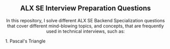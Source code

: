 <h2 align=center>ALX SE Interview Preparation Questions</h2>
<p align=center>In this repository, I solve different ALX SE Backend Specialization questions that cover different mind-blowing topics, and concepts, that are frequently used in technical interviews, such as:</p>
1. Pascal's Triangle
